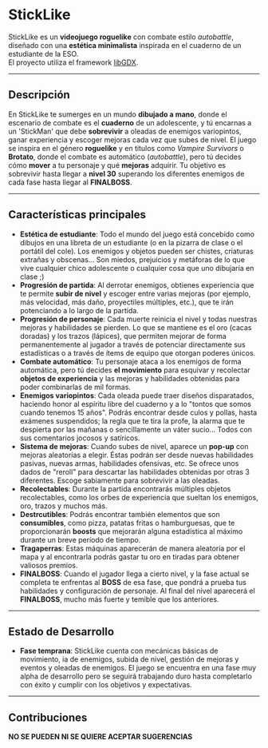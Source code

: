 # StickLike

StickLike es un **videojuego roguelike** con combate estilo *autobattle*, diseñado con una **estética minimalista** inspirada en el cuaderno de un estudiante de la ESO.  
El proyecto utiliza el framework [libGDX](https://libgdx.com/).

---

## Descripción

En StickLike te sumerges en un mundo **dibujado a mano**, donde el escenario de combate es el **cuaderno** de un adolescente, y tú encarnas a un 'StickMan' que debe **sobrevivir** a oleadas de enemigos variopintos, ganar experiencia y escoger mejoras cada vez que subes de nivel.
El juego se inspira en el género **roguelike** y en títulos como *Vampire Survivors* o **Brotato**, donde el combate es automático (*autobattle*), pero tú decides cómo **mover** a tu personaje y qué **mejoras** adquirir. Tu objetivo es sobrevivir hasta llegar a **nivel 30** superando los diferentes enemigos de cada fase hasta llegar al **FINALBOSS**.

---

## Características principales

- **Estética de estudiante**: Todo el mundo del juego está concebido como dibujos en una libreta de un estudiante (o en la pizarra de clase o el portátil del cole). Los enemigos y objetos pueden ser chistes, criaturas extrañas y obscenas… Son miedos, prejuicios y metáforas de lo que vive cualquier chico adolescente o cualquier cosa que uno dibujaría en clase ;)
- **Progresión de partida**: Al derrotar enemigos, obtienes experiencia que te permite **subir de nivel** y escoger entre varias mejoras (por ejemplo, más velocidad, más daño, proyectiles múltiples, etc.), que te irán potenciando a lo largo de la partida.
- **Progresión de personaje**: Cada muerte reinicia el nivel y todas nuestras mejoras y habilidades se pierden. Lo que se mantiene es el oro (cacas doradas) y los trazos (lápices), que permiten mejorar de forma permanentemente al jugador a través de potenciar directamente sus estadísticas o a través de ítems de equipo que otorgan poderes únicos.
- **Combate automático**: Tu personaje ataca a los enemigos de forma automática, pero tú decides **el movimiento** para esquivar y recolectar **objetos de experiencia** y las mejoras y habilidades obtenidas para poder combinarlas de mil formas.
- **Enemigos variopintos**: Cada oleada puede traer diseños disparatados, haciendo honor al espíritu libre del cuaderno y a lo "tontos que somos cuando tenemos 15 años". Podrás encontrar desde culos y pollas, hasta exámenes suspendidos; la regla que te tira la profe, la alarma que te despierta por las mañanas o sencillamente un váter sucio... Todos con sus comentarios jocosos y satíricos.
- **Sistema de mejoras**: Cuando subes de nivel, aparece un **pop-up** con mejoras aleatorias a elegir. Éstas podrán ser desde nuevas habilidades pasivas, nuevas armas, habilidades ofensivas, etc. Se ofrece unos dados de "reroll" para descartar las habilidades obtenidas por otras 3 diferentes. Escoge sabiamente para sobrevivir a las oleadas.
- **Recolectables**: Durante la partida encontrarás múltiples objetos recolectables, como los orbes de experiencia que sueltan los enemigos, oro, trazos y muchos más.
- **Destrcutibles**: Podrás encontrar también elementos que son **consumibles**, como pizza, patatas fritas o hamburguesas, que te proporcionarán **boosts** que mejorarán alguna estadística al máximo durante un breve período de tiempo.
- **Tragaperras**: Estas máquinas aparecerán de manera aleatoria por el mapa y al encontrarla podrás gastar tu oro en tiradas para obtener valiosos premios.
- **FINALBOSS**: Cuando el jugador llega a cierto nivel, y la fase actual se completa te enfrentas al **BOSS** de esa fase, que pondrá a prueba tus habilidades y configuración de personaje. Al final del nivel aparecerá el **FINALBOSS**, mucho más fuerte y temible que los anteriores.

---

## Estado de Desarrollo

- **Fase temprana**: StickLike cuenta con mecánicas básicas de movimiento, ia de enemigos, subida de nivel, gestión de mejoras y eventos y oleadas de enemigos. El juego se encuentra en una fase muy alpha de desarrollo pero se seguirá trabajando duro hasta completarlo con éxito y cumplir con los objetivos y expectativas.

---

## Contribuciones

**NO SE PUEDEN NI SE QUIERE ACEPTAR SUGERENCIAS**
